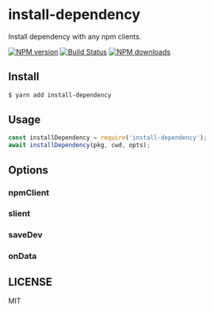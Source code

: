 # install-dependency

Install dependency with any npm clients.

[![NPM version](https://img.shields.io/npm/v/install-dependency.svg?style=flat)](https://npmjs.org/package/install-dependency)
[![Build Status](https://img.shields.io/travis/sorrycc/install-dependency.svg?style=flat)](https://travis-ci.org/sorrycc/install-dependency)
[![NPM downloads](http://img.shields.io/npm/dm/install-dependency.svg?style=flat)](https://npmjs.org/package/install-dependency)

## Install

```bash
$ yarn add install-dependency
```

## Usage

```js
const installDependency = require('install-dependency');
await installDependency(pkg, cwd, opts);
```

## Options

### npmClient

### slient

### saveDev

### onData

## LICENSE

MIT

